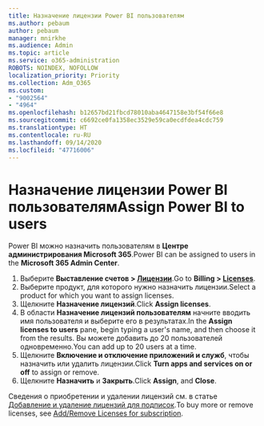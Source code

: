 ```yaml
---
title: Назначение лицензии Power BI пользователям
ms.author: pebaum
author: pebaum
manager: mnirkhe
ms.audience: Admin
ms.topic: article
ms.service: o365-administration
ROBOTS: NOINDEX, NOFOLLOW
localization_priority: Priority
ms.collection: Adm_O365
ms.custom:
- "9002564"
- "4964"
ms.openlocfilehash: b12657bd21fbcd78010aba4647158e3bf54f66e8
ms.sourcegitcommit: c6692ce0fa1358ec3529e59ca0ecdfdea4cdc759
ms.translationtype: HT
ms.contentlocale: ru-RU
ms.lasthandoff: 09/14/2020
ms.locfileid: "47716006"
---
```

# <a name="assign-power-bi-to-users"></a><span data-ttu-id="363ed-102">Назначение лицензии Power BI пользователям</span><span class="sxs-lookup"><span data-stu-id="363ed-102">Assign Power BI to users</span></span>

<span data-ttu-id="363ed-103">Power BI можно назначить пользователям в **Центре администрирования Microsoft 365**.</span><span class="sxs-lookup"><span data-stu-id="363ed-103">Power BI can be assigned to users in the **Microsoft 365 Admin Center**.</span></span>  

1. <span data-ttu-id="363ed-104">Выберите **Выставление счетов > [Лицензии](https://go.microsoft.com/fwlink/p/?linkid=842264)**.</span><span class="sxs-lookup"><span data-stu-id="363ed-104">Go to **Billing > [Licenses](https://go.microsoft.com/fwlink/p/?linkid=842264)**.</span></span>
2. <span data-ttu-id="363ed-105">Выберите продукт, для которого нужно назначить лицензии.</span><span class="sxs-lookup"><span data-stu-id="363ed-105">Select a product for which you want to assign licenses.</span></span>
3. <span data-ttu-id="363ed-106">Щелкните **Назначение лицензий**.</span><span class="sxs-lookup"><span data-stu-id="363ed-106">Click **Assign licenses**.</span></span>
4. <span data-ttu-id="363ed-107">В области **Назначение лицензий пользователям** начните вводить имя пользователя и выберите его в результатах.</span><span class="sxs-lookup"><span data-stu-id="363ed-107">In the **Assign licenses to users** pane, begin typing a user's name, and then choose it from the results.</span></span> <span data-ttu-id="363ed-108">Вы можете добавить до 20 пользователей одновременно.</span><span class="sxs-lookup"><span data-stu-id="363ed-108">You can add up to 20 users at a time.</span></span>
5. <span data-ttu-id="363ed-109">Щелкните **Включение и отключение приложений и служб**, чтобы назначить или удалить лицензии.</span><span class="sxs-lookup"><span data-stu-id="363ed-109">Click **Turn apps and services on or off** to assign or remove.</span></span>
6. <span data-ttu-id="363ed-110">Щелкните **Назначить** и **Закрыть**.</span><span class="sxs-lookup"><span data-stu-id="363ed-110">Click **Assign**, and **Close**.</span></span>

<span data-ttu-id="363ed-111">Сведения о приобретении и удалении лицензий см. в статье [Добавление и удаление лицензий для подписок](https://docs.microsoft.com/microsoft-365/commerce/licenses/buy-licenses?view=o365-worldwide#add-or-remove-licenses-for-your-business-subscription).</span><span class="sxs-lookup"><span data-stu-id="363ed-111">To buy more or remove licenses, see [Add/Remove Licenses for subscription](https://docs.microsoft.com/microsoft-365/commerce/licenses/buy-licenses?view=o365-worldwide#add-or-remove-licenses-for-your-business-subscription).</span></span>
